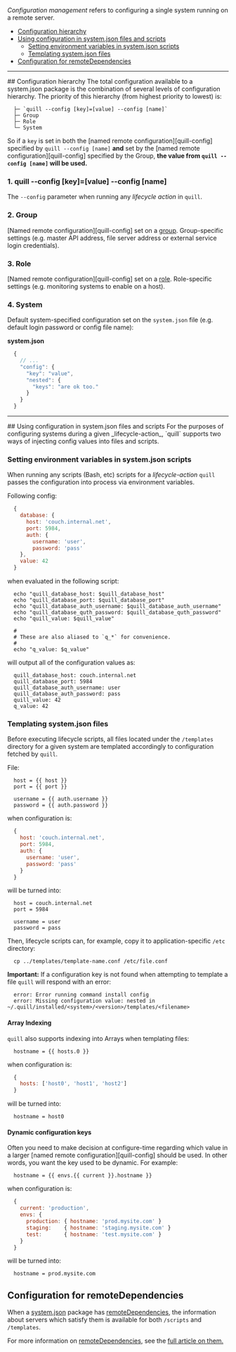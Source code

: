 _Configuration management_ refers to configuring a single system running on a remote server.

* [Configuration hierarchy](#hierarchy)
* [Using configuration in system.json files and scripts](#scripts-files)
  * [Setting environment variables in system.json scripts](#scripts)
  * [Templating system.json files](#files)
* [Configuration for remoteDependencies](#remote-dependencies)

<hr/>
<a name="hierarchy"></a>
## Configuration hierarchy
The total configuration available to a system.json package is the combination of several levels of configuration hierarchy. The priority of this hierarchy (from highest priority to lowest) is:

```
  ├─ `quill --config [key]=[value] --config [name]`
  ├─ Group
  ├─ Role
  └─ System
```

So if a `key` is set in both the [named remote configuration][quill-config] specified by `quill --config [name]` **and** set by the [named remote configuration][quill-config] specified by the Group, **the value from `quill --config [name]` will be used.**

### 1. quill --config [key]=[value] --config [name]
The `--config` parameter when running any _lifecycle action_ in `quill`.

### 2. Group
[Named remote configuration][quill-config] set on a [group](/baton/resources/group). Group-specific settings (e.g. master API address, file server address or external service login credentials).

### 3. Role
[Named remote configuration][quill-config] set on a [role](/baton/resources/role). Role-specific settings (e.g. monitoring systems to enable on a host).

### 4. System
Default system-specified configuration set on the `system.json` file (e.g. default login password or config file name):

**system.json**

``` js
  {
    // ...
    "config": {
      "key": "value",
      "nested": {
        "keys": "are ok too."
      }
    }
  }
```

<hr/>
<a name="scripts-files"></a>
## Using configuration in system.json files and scripts
For the purposes of configuring systems during a given _lifecycle-action_, `quill` supports two ways of injecting config values into files and scripts.

<a name="scripts"></a>
### Setting environment variables in system.json scripts
When running any scripts (Bash, etc) scripts for a _lifecycle-action_ `quill` passes the configuration into process via environment variables.

Following config:

``` js
  {
    database: {
      host: 'couch.internal.net',
      port: 5984,
      auth: {
        username: 'user',
        password: 'pass'
    },
    value: 42
  }
```

when evaluated in the following script:

```
  echo "quill_database_host: $quill_database_host"
  echo "quill_database_port: $quill_database_port"
  echo "quill_database_auth_username: $quill_database_auth_username"
  echo "quill_database_quth_password: $quill_database_quth_password"
  echo "quill_value: $quill_value"

  #
  # These are also aliased to `q_*` for convenience.
  #
  echo "q_value: $q_value"
```

will output all of the configuration values as:

```
  quill_database_host: couch.internal.net
  quill_database_port: 5984
  quill_database_auth_username: user
  quill_database_auth_password: pass
  quill_value: 42
  q_value: 42
```

<a name="files"></a>
### Templating system.json files
Before executing lifecycle scripts, all files located under the `/templates` directory for a given system are templated accordingly to configuration fetched by `quill`.

File:

```
  host = {{ host }}
  port = {{ port }}

  username = {{ auth.username }}
  password = {{ auth.password }}
```

when configuration is:

``` js
  {
    host: 'couch.internal.net',
    port: 5984,
    auth: {
      username: 'user',
      password: 'pass'
    }
  }
```

will be turned into:

```
  host = couch.internal.net
  port = 5984

  username = user
  password = pass
```

Then, lifecycle scripts can, for example, copy it to application-specific `/etc` directory:

```
  cp ../templates/template-name.conf /etc/file.conf
```

**Important:** If a configuration key is not found when attempting to template a file `quill` will respond with an error:

```
  error: Error running command install config
  error: Missing configuration value: nested in ~/.quill/installed/<system>/<version>/templates/<filename>
```

#### Array Indexing

`quill` also supports indexing into Arrays when templating files:

```
  hostname = {{ hosts.0 }}
```

when configuration is:

``` js
  {
    hosts: ['host0', 'host1', 'host2']
  }
```

will be turned into:

```
  hostname = host0
```

#### Dynamic configuration keys

Often you need to make decision at configure-time regarding which value in a larger [named remote configuration][quill-config] should be used. In other words, you want the key used to be dynamic. For example:

```
  hostname = {{ envs.{{ current }}.hostname }}
```

when configuration is:

``` js
  {
    current: 'production',
    envs: {
      production: { hostname: 'prod.mysite.com' }
      staging:    { hostname: 'staging.mysite.com' }
      test:       { hostname: 'test.mysite.com' }
    }
  }
```

will be turned into:

```
  hostname = prod.mysite.com
```

<a name="remote-dependencies"></a>
## Configuration for remoteDependencies

When a [system.json](/system-json) package has [remoteDependencies](/system-json/remote-dependencies), the information about servers which satisfy them is available for both `/scripts` and `/templates`.

For more information on [remoteDependencies](/system-json/remote-dependencies), see the [full article on them.](/system-json/remote-dependencies)


[meta:title]: <> (Configuration management)